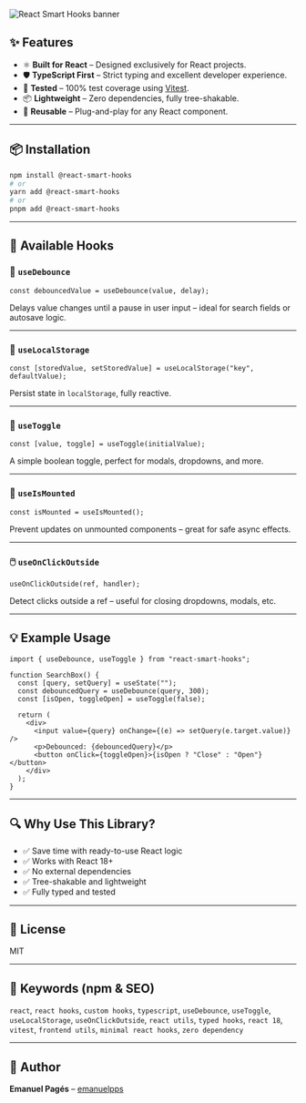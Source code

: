 <p>
  <img src="https://res.cloudinary.com/dkgoszhfr/image/upload/f_auto,q_auto/c1mhg44uvuzyidlxynyu" alt="React Smart Hooks banner" />
</p>

## ✨ Features

- ⚛️ **Built for React** – Designed exclusively for React projects.
- 🛡️ **TypeScript First** – Strict typing and excellent developer experience.
- 🧪 **Tested** – 100% test coverage using [Vitest](https://vitest.dev/).
- 📦 **Lightweight** – Zero dependencies, fully tree-shakable.
- 🔌 **Reusable** – Plug-and-play for any React component.

---

## 📦 Installation

```bash
npm install @react-smart-hooks
# or
yarn add @react-smart-hooks
# or
pnpm add @react-smart-hooks
```

---

## 🧠 Available Hooks

### 🔁 `useDebounce`

```tsx
const debouncedValue = useDebounce(value, delay);
```

Delays value changes until a pause in user input – ideal for search fields or autosave logic.

---

### 💾 `useLocalStorage`

```tsx
const [storedValue, setStoredValue] = useLocalStorage("key", defaultValue);
```

Persist state in `localStorage`, fully reactive.

---

### 🔀 `useToggle`

```tsx
const [value, toggle] = useToggle(initialValue);
```

A simple boolean toggle, perfect for modals, dropdowns, and more.

---

### 🔎 `useIsMounted`

```tsx
const isMounted = useIsMounted();
```

Prevent updates on unmounted components – great for safe async effects.

---

### 🖱️ `useOnClickOutside`

```tsx
useOnClickOutside(ref, handler);
```

Detect clicks outside a ref – useful for closing dropdowns, modals, etc.

---

## 💡 Example Usage

```tsx
import { useDebounce, useToggle } from "react-smart-hooks";

function SearchBox() {
  const [query, setQuery] = useState("");
  const debouncedQuery = useDebounce(query, 300);
  const [isOpen, toggleOpen] = useToggle(false);

  return (
    <div>
      <input value={query} onChange={(e) => setQuery(e.target.value)} />
      <p>Debounced: {debouncedQuery}</p>
      <button onClick={toggleOpen}>{isOpen ? "Close" : "Open"}</button>
    </div>
  );
}
```

---

## 🔍 Why Use This Library?

- ✅ Save time with ready-to-use React logic
- ✅ Works with React 18+
- ✅ No external dependencies
- ✅ Tree-shakable and lightweight
- ✅ Fully typed and tested

---

## 📄 License

MIT

---

## 🔎 Keywords (npm & SEO)

`react`, `react hooks`, `custom hooks`, `typescript`, `useDebounce`, `useToggle`, `useLocalStorage`, `useOnClickOutside`, `react utils`, `typed hooks`, `react 18`, `vitest`, `frontend utils`, `minimal react hooks`, `zero dependency`

---

## 👤 Author

**Emanuel Pagés** – [emanuelpps](https://github.com/emanuelpps)
